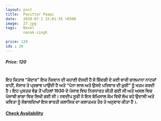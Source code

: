 ```yaml
---
layout: post
title:  Pavittar Paapi
date:   2020-07-1 15:01:35 +0300
image:  27.jpg
tags:   Novel
        nanak-singh
        
price: 120
ids : 26
---
```



<h5>Price: 120</h5><br>

<strong>
ਇਹ ਕਿਤਾਬ “ਕੇਦਾਰ” ਇਕ ਨੌਜਵਾਨ ਦੀ ਕਹਾਣੀ ਦੱਸਦੀ ਹੈ ਜੋ ਜ਼ਿੰਦਗੀ ਦੇ ਕਈ ਵਾਰੀ ਜ਼ਾਲਮਾਨਾ ਨਾਟਕਾਂ ਰਾਹੀਂ, ਸੰਸਾਰ ਤੇ ਪ੍ਰਭਾਵ ਪਾਉਂਦੀ ਹੈ ਅਤੇ “ਪੰਨਾ ਲਾਲ ਅਤੇ ਉਸਦੇ ਪਰਿਵਾਰ ਦੀ ਖ਼ੁਸ਼ੀ” ਨੂੰ ਖਤਮ ਕਰਦੀ ਹੈ। ਇਹ ਪੁਸਤਕ ਵੰਡ ਤੋਂ ਪਹਿਲਾਂ 1930 ਦੇ ਪੰਜਾਬ ਵਿਚ ਨਿਰਧਾਰਤ ਕੀਤੀ ਗਈ ਸੀ ਅਤੇ ਅਸਲ ਵਿਚ ਪੰਜਾਬੀ ਭਾਸ਼ਾ ਵਿਚ ਲਿਖੀ ਗਈ ਸੀ। ਨਵਦੀਪ ਸੂਰੀ ਨੇ ਇਸ ਬੇਮਿਸਾਲ ਕੰਮ ਵਿਚੋਂ ਲੰਘ ਰਹੇ ਉਦਾਸੀ ਅਤੇ ਕਵਿਤਾ ਨੂੰ ਸੰਭਾਲਦਿਆਂ ਇਸ ਭਾਰਤੀ ਕਲਾਸਿਕ ਦਾ ਕਲਾਤਮਕ ਤੌਰ ਤੇ ਅਨੁਵਾਦ ਕੀਤਾ ਹੈ।.</strong>


<h4><a class="add-cart cart1" href="{{ site.baseurl }}/books#26"><b>Check Availability</b></a></h4>

<body>
 <script src="{{ site.baseurl }}/js/main.js"></script>
 </body>